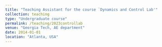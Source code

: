 ```yaml
---
title: "Teaching Assistant for the course `Dynamics and Control Lab'"
collection: teaching
type: "Undergraduate course"
permalink: /teaching/2023controllab
venue: "Georgia Tech, AE department"
date: 2014-01-01
location: "Atlanta, USA"
---
```

